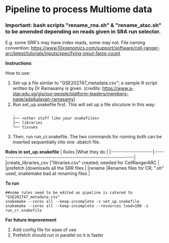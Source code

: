 # Pipeline to process Multiome data

### Important: bash scripts "rename_rna.sh" & "rename_atac.sh" to be amended depending on reads given in SRA run selector.
E.g. some SRR's may have index reads, some may not. File naming convention: https://www.10xgenomics.com/support/software/cell-ranger-arc/latest/tutorials/inputs/specifying-input-fastq-count

**Instructions**

How to use:
1)  Set-up a file similar to "GSE202747_metadata.csv"; a sample R script written by Dr Ramasamy is given. (credits: https://www.a-star.edu.sg/gis/our-people/platform-leaders/members-page/adaikalavan-ramasamy)
2)  Run set_up.snakefile first. This will set up a file strcuture in this way:
    ```
    .
    ├── <other stuff like your snakefiles>
    ├── libraries
    └── tissues
    ```
3) Then, run run_cr.snakefile. The two commands for running both can be inserted sequentially into one .sbatch file.


**Rules in set_up.snakefile**
| Rules               |What they do                                                        |
|:--------------------|:-------------------------------------------------------------------|
|create_libraries_csv |"libraries.csv" created; needed for CellRangerARC                   |
|prefetch             |downloads all the SRR files                                         |
|rename               |Renames files for CR; ".sh" used, snakemake bad at renaming files   |



**To run**
```
##some rules need to be edited as pipeline is catered to "GSE202747_metadata.csv"
snakemake --cores all --keep-incomplete -s set_up.snakefile
snakemake --cores all --keep-incomplete --resources load=100 -s run_cr.snakefile
```

**For future improvement**
1) Add config file for ease of use
2) Prefetch should run in parallel so it is faster
